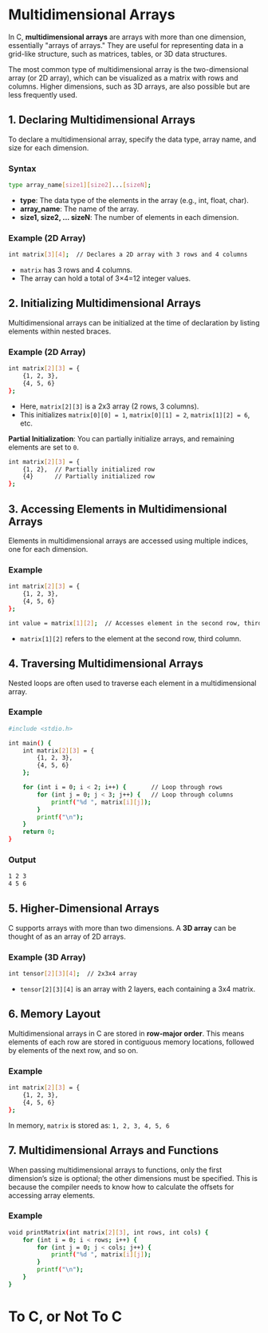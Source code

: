 # Multidimensional Arrays

In C, **multidimensional arrays** are arrays with more than one dimension, essentially "arrays of arrays." They are useful for representing data in a grid-like structure, such as matrices, tables, or 3D data structures.

The most common type of multidimensional array is the two-dimensional array (or 2D array), which can be visualized as a matrix with rows and columns. Higher dimensions, such as 3D arrays, are also possible but are less frequently used.

## 1. Declaring Multidimensional Arrays

To declare a multidimensional array, specify the data type, array name, and size for each dimension.

### Syntax
```bash
type array_name[size1][size2]...[sizeN];
```

- **type**: The data type of the elements in the array (e.g., int, float, char).
- **array_name**: The name of the array.
- **size1, size2, ... sizeN**: The number of elements in each dimension.

### Example (2D Array)
```bash
int matrix[3][4];  // Declares a 2D array with 3 rows and 4 columns
```

- `matrix` has 3 rows and 4 columns.
- The array can hold a total of 3×4=12 integer values.

## 2. Initializing Multidimensional Arrays

Multidimensional arrays can be initialized at the time of declaration by listing elements within nested braces.

### Example (2D Array)
```bash
int matrix[2][3] = {
    {1, 2, 3},
    {4, 5, 6}
};
```

- Here, `matrix[2][3]` is a 2x3 array (2 rows, 3 columns).
- This initializes `matrix[0][0] = 1`, `matrix[0][1] = 2`, `matrix[1][2] = 6`, etc.

**Partial Initialization**: You can partially initialize arrays, and remaining elements are set to `0`.
```bash
int matrix[2][3] = {
    {1, 2},  // Partially initialized row
    {4}      // Partially initialized row
};
```

## 3. Accessing Elements in Multidimensional Arrays

Elements in multidimensional arrays are accessed using multiple indices, one for each dimension.

### Example
```bash
int matrix[2][3] = {
    {1, 2, 3},
    {4, 5, 6}
};

int value = matrix[1][2];  // Accesses element in the second row, third column (value is 6)
```

- `matrix[1][2]` refers to the element at the second row, third column.

## 4. Traversing Multidimensional Arrays

Nested loops are often used to traverse each element in a multidimensional array.

### Example
```bash
#include <stdio.h>

int main() {
    int matrix[2][3] = {
        {1, 2, 3},
        {4, 5, 6}
    };

    for (int i = 0; i < 2; i++) {       // Loop through rows
        for (int j = 0; j < 3; j++) {   // Loop through columns
            printf("%d ", matrix[i][j]);
        }
        printf("\n");
    }
    return 0;
}
```

### Output
```bash
1 2 3
4 5 6
```

## 5. Higher-Dimensional Arrays

C supports arrays with more than two dimensions. A **3D array** can be thought of as an array of 2D arrays.

### Example (3D Array)
```bash
int tensor[2][3][4];  // 2x3x4 array
```

- `tensor[2][3][4]` is an array with 2 layers, each containing a 3x4 matrix.

## 6. Memory Layout

Multidimensional arrays in C are stored in **row-major order**. This means elements of each row are stored in contiguous memory locations, followed by elements of the next row, and so on.

### Example
```bash
int matrix[2][3] = {
    {1, 2, 3},
    {4, 5, 6}
};
```

In memory, `matrix` is stored as: `1, 2, 3, 4, 5, 6`

## 7. Multidimensional Arrays and Functions

When passing multidimensional arrays to functions, only the first dimension’s size is optional; the other dimensions must be specified. This is because the compiler needs to know how to calculate the offsets for accessing array elements.

### Example
```bash
void printMatrix(int matrix[2][3], int rows, int cols) {
    for (int i = 0; i < rows; i++) {
        for (int j = 0; j < cols; j++) {
            printf("%d ", matrix[i][j]);
        }
        printf("\n");
    }
}
```

# To C, or Not To C
